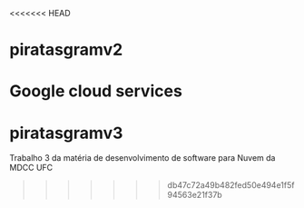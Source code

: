 <<<<<<< HEAD
# piratasgramv2
Google cloud services
=======
# piratasgramv3
Trabalho 3 da matéria de desenvolvimento de software para Nuvem da MDCC UFC
>>>>>>> db47c72a49b482fed50e494e1f5f94563e21f37b
